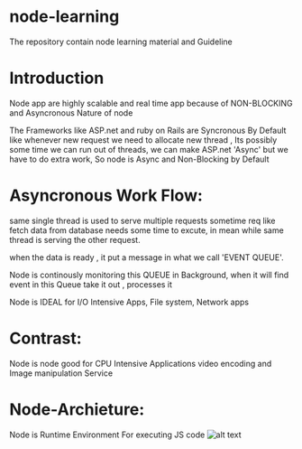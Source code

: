 # node-learning
The repository contain node learning material and Guideline

# Introduction
Node app are highly scalable and real time app because of NON-BLOCKING and Asyncronous Nature of 
node

The Frameworks like ASP.net and ruby on Rails are Syncronous By Default 
like whenever new request we need to allocate new thread , Its possibly some time we can run out of threads, we can make ASP.net 'Async' but we have to do extra work, So node is Async and Non-Blocking by Default

# Asyncronous Work Flow:
same single thread is used to serve multiple requests
sometime req like fetch data from database needs some time to excute, in mean while same thread is serving the other request.

when the data is ready , it put a message in what we call 'EVENT QUEUE'.

Node is continously monitoring this QUEUE in Background, when it will find event in this Queue
take it out , processes it

Node is IDEAL for I/O Intensive Apps, File system, Network apps

# Contrast:
Node is node good for CPU Intensive Applications
video encoding and Image manipulation Service

# Node-Archieture:
 Node is Runtime Environment For executing JS code
 ![alt text](https://drive.google.com/file/d/11iK8WWmfpWEyfNQOBPVKq15Z0Vk_-8vV/view?usp=sharing)